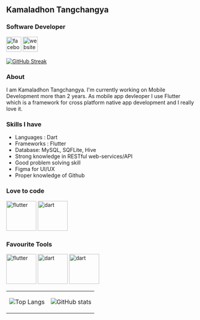 ## Kamaladhon Tangchangya
### Software Developer


[<img src='https://github.com/rupomsoft/rupomsoft/blob/main/assets/FACEBOOK.svg' alt='facebook' height='40'>](https://www.facebook.com/https://www.facebook.com/upananda.bhikkhu.58)  [<img src='https://github.com/rupomsoft/rupomsoft/blob/main/assets/WEBSITE.svg' alt='website' height='40'>](www.kdtinfo.com)  


[![GitHub Streak](https://streak-stats.demolab.com?user=kdttcg&theme=dark&hide_border=true&date_format=j%20M%5B%20Y%5D)](https://git.io/streak-stats)


### About
I am Kamaladhon Tangchangya. I'm currently working on Mobile Development more than 2 years. As mobile app devleoper I use Flutter which is a framework for cross platform native app development and I really love it.

### Skills I have
- Languages : Dart
- Frameworks : Flutter
- Database: MySQL, SQFLite, Hive
- Strong knowledge in RESTful web-services/API
- Good problem solving skill
- Figma for UI/UX
- Proper knowledge of Github

### Love to code
[<img src='https://github.com/rupomsoft/rupomsoft/blob/main/assets/tech/Flutter.svg' alt='flutter' height='80'>](https://flutter.dev/) [<img src='https://github.com/rupomsoft/rupomsoft/blob/main/assets/tech/Dart.svg' alt='dart' height='80'>](https://dart.dev/)


### Favourite Tools
[<img src='https://github.com/rupomsoft/rupomsoft/blob/main/assets/tech/WebStorm.svg' alt='flutter' height='80'>](https://flutter.dev/) [<img src='https://github.com/rupomsoft/rupomsoft/blob/main/assets/tech/AndroidStudio.svg' alt='dart' height='80'>](https://dart.dev/) [<img src='https://github.com/rupomsoft/rupomsoft/blob/main/assets/tech/VisualStudio.svg' alt='dart' height='80'>](https://dart.dev/)

<table>
<tbody>

<tr>
<td>

![Top Langs](https://github-readme-stats.vercel.app/api/top-langs/?username=KDTangchangya&layout=donut&theme=dark)

</td>

<td>

![GitHub stats](https://github-readme-stats.vercel.app/api?username=KDTangchangya&show_icons=true&theme=dark)

</td>
</tr>

</tbody>
</table>

